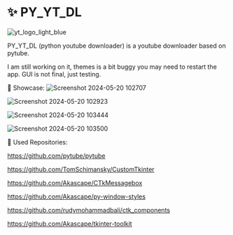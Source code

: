 # ✨ PY_YT_DL
![yt_logo_light_blue](https://github.com/LoSh-68/PY_YT_DL/assets/167639498/2b9f0780-94cc-49af-a49e-33ad33689861)


PY_YT_DL (python youtube downloader) is a youtube downloader based on pytube.

I am still working on it, themes is a bit buggy you may need to restart the app.
GUI is not final, just testing.

📝 Showcase:
![Screenshot 2024-05-20 102707](https://github.com/LoSh-68/PY_YT_DL_YouTube_Downloader/assets/167639498/7f705e42-711a-4615-9219-45e1962f850a)

![Screenshot 2024-05-20 102923](https://github.com/LoSh-68/PY_YT_DL_YouTube_Downloader/assets/167639498/09443739-a202-40bf-957b-7824c1398b2b)

![Screenshot 2024-05-20 103444](https://github.com/LoSh-68/PY_YT_DL_YouTube_Downloader/assets/167639498/111bb294-56d2-4c83-9e71-e5487f06a9c0)

![Screenshot 2024-05-20 103500](https://github.com/LoSh-68/PY_YT_DL_YouTube_Downloader/assets/167639498/162efb81-3b7d-44c9-a237-d55098a654ad)



🌟 Used Repositories:

https://github.com/pytube/pytube

https://github.com/TomSchimansky/CustomTkinter

https://github.com/Akascape/CTkMessagebox

https://github.com/Akascape/py-window-styles

https://github.com/rudymohammadbali/ctk_components

https://github.com/Akascape/tkinter-toolkit
